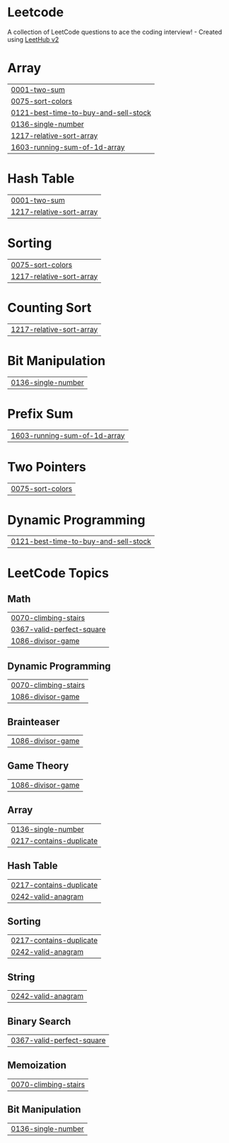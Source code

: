 # Leetcode
A collection of LeetCode questions to ace the coding interview! - Created using [LeetHub v2](https://github.com/arunbhardwaj/LeetHub-2.0)


# Array
|  |
| ------- |
| [0001-two-sum](https://github.com/akarshika03/Leetcode/tree/master/0001-two-sum) |
| [0075-sort-colors](https://github.com/akarshika03/Leetcode/tree/master/0075-sort-colors) |
| [0121-best-time-to-buy-and-sell-stock](https://github.com/akarshika03/Leetcode/tree/master/0121-best-time-to-buy-and-sell-stock) |
| [0136-single-number](https://github.com/akarshika03/Leetcode/tree/master/0136-single-number) |
| [1217-relative-sort-array](https://github.com/akarshika03/Leetcode/tree/master/1217-relative-sort-array) |
| [1603-running-sum-of-1d-array](https://github.com/akarshika03/Leetcode/tree/master/1603-running-sum-of-1d-array) |
# Hash Table
|  |
| ------- |
| [0001-two-sum](https://github.com/akarshika03/Leetcode/tree/master/0001-two-sum) |
| [1217-relative-sort-array](https://github.com/akarshika03/Leetcode/tree/master/1217-relative-sort-array) |
# Sorting
|  |
| ------- |
| [0075-sort-colors](https://github.com/akarshika03/Leetcode/tree/master/0075-sort-colors) |
| [1217-relative-sort-array](https://github.com/akarshika03/Leetcode/tree/master/1217-relative-sort-array) |
# Counting Sort
|  |
| ------- |
| [1217-relative-sort-array](https://github.com/akarshika03/Leetcode/tree/master/1217-relative-sort-array) |
# Bit Manipulation
|  |
| ------- |
| [0136-single-number](https://github.com/akarshika03/Leetcode/tree/master/0136-single-number) |
# Prefix Sum
|  |
| ------- |
| [1603-running-sum-of-1d-array](https://github.com/akarshika03/Leetcode/tree/master/1603-running-sum-of-1d-array) |
# Two Pointers
|  |
| ------- |
| [0075-sort-colors](https://github.com/akarshika03/Leetcode/tree/master/0075-sort-colors) |
# Dynamic Programming
|  |
| ------- |
| [0121-best-time-to-buy-and-sell-stock](https://github.com/akarshika03/Leetcode/tree/master/0121-best-time-to-buy-and-sell-stock) |
<!---LeetCode Topics Start-->
# LeetCode Topics
## Math
|  |
| ------- |
| [0070-climbing-stairs](https://github.com/akarshika03/Leetcode/tree/master/0070-climbing-stairs) |
| [0367-valid-perfect-square](https://github.com/akarshika03/Leetcode/tree/master/0367-valid-perfect-square) |
| [1086-divisor-game](https://github.com/akarshika03/Leetcode/tree/master/1086-divisor-game) |
## Dynamic Programming
|  |
| ------- |
| [0070-climbing-stairs](https://github.com/akarshika03/Leetcode/tree/master/0070-climbing-stairs) |
| [1086-divisor-game](https://github.com/akarshika03/Leetcode/tree/master/1086-divisor-game) |
## Brainteaser
|  |
| ------- |
| [1086-divisor-game](https://github.com/akarshika03/Leetcode/tree/master/1086-divisor-game) |
## Game Theory
|  |
| ------- |
| [1086-divisor-game](https://github.com/akarshika03/Leetcode/tree/master/1086-divisor-game) |
## Array
|  |
| ------- |
| [0136-single-number](https://github.com/akarshika03/Leetcode/tree/master/0136-single-number) |
| [0217-contains-duplicate](https://github.com/akarshika03/Leetcode/tree/master/0217-contains-duplicate) |
## Hash Table
|  |
| ------- |
| [0217-contains-duplicate](https://github.com/akarshika03/Leetcode/tree/master/0217-contains-duplicate) |
| [0242-valid-anagram](https://github.com/akarshika03/Leetcode/tree/master/0242-valid-anagram) |
## Sorting
|  |
| ------- |
| [0217-contains-duplicate](https://github.com/akarshika03/Leetcode/tree/master/0217-contains-duplicate) |
| [0242-valid-anagram](https://github.com/akarshika03/Leetcode/tree/master/0242-valid-anagram) |
## String
|  |
| ------- |
| [0242-valid-anagram](https://github.com/akarshika03/Leetcode/tree/master/0242-valid-anagram) |
## Binary Search
|  |
| ------- |
| [0367-valid-perfect-square](https://github.com/akarshika03/Leetcode/tree/master/0367-valid-perfect-square) |
## Memoization
|  |
| ------- |
| [0070-climbing-stairs](https://github.com/akarshika03/Leetcode/tree/master/0070-climbing-stairs) |
## Bit Manipulation
|  |
| ------- |
| [0136-single-number](https://github.com/akarshika03/Leetcode/tree/master/0136-single-number) |
<!---LeetCode Topics End-->
